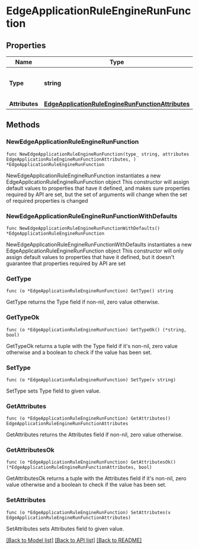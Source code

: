 # EdgeApplicationRuleEngineRunFunction

## Properties

Name | Type | Description | Notes
------------ | ------------- | ------------- | -------------
**Type** | **string** | * &#x60;run_function&#x60; - run_function | 
**Attributes** | [**EdgeApplicationRuleEngineRunFunctionAttributes**](EdgeApplicationRuleEngineRunFunctionAttributes.md) |  | 

## Methods

### NewEdgeApplicationRuleEngineRunFunction

`func NewEdgeApplicationRuleEngineRunFunction(type_ string, attributes EdgeApplicationRuleEngineRunFunctionAttributes, ) *EdgeApplicationRuleEngineRunFunction`

NewEdgeApplicationRuleEngineRunFunction instantiates a new EdgeApplicationRuleEngineRunFunction object
This constructor will assign default values to properties that have it defined,
and makes sure properties required by API are set, but the set of arguments
will change when the set of required properties is changed

### NewEdgeApplicationRuleEngineRunFunctionWithDefaults

`func NewEdgeApplicationRuleEngineRunFunctionWithDefaults() *EdgeApplicationRuleEngineRunFunction`

NewEdgeApplicationRuleEngineRunFunctionWithDefaults instantiates a new EdgeApplicationRuleEngineRunFunction object
This constructor will only assign default values to properties that have it defined,
but it doesn't guarantee that properties required by API are set

### GetType

`func (o *EdgeApplicationRuleEngineRunFunction) GetType() string`

GetType returns the Type field if non-nil, zero value otherwise.

### GetTypeOk

`func (o *EdgeApplicationRuleEngineRunFunction) GetTypeOk() (*string, bool)`

GetTypeOk returns a tuple with the Type field if it's non-nil, zero value otherwise
and a boolean to check if the value has been set.

### SetType

`func (o *EdgeApplicationRuleEngineRunFunction) SetType(v string)`

SetType sets Type field to given value.


### GetAttributes

`func (o *EdgeApplicationRuleEngineRunFunction) GetAttributes() EdgeApplicationRuleEngineRunFunctionAttributes`

GetAttributes returns the Attributes field if non-nil, zero value otherwise.

### GetAttributesOk

`func (o *EdgeApplicationRuleEngineRunFunction) GetAttributesOk() (*EdgeApplicationRuleEngineRunFunctionAttributes, bool)`

GetAttributesOk returns a tuple with the Attributes field if it's non-nil, zero value otherwise
and a boolean to check if the value has been set.

### SetAttributes

`func (o *EdgeApplicationRuleEngineRunFunction) SetAttributes(v EdgeApplicationRuleEngineRunFunctionAttributes)`

SetAttributes sets Attributes field to given value.



[[Back to Model list]](../README.md#documentation-for-models) [[Back to API list]](../README.md#documentation-for-api-endpoints) [[Back to README]](../README.md)


